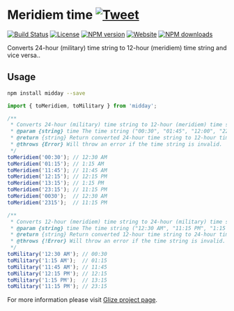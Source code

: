# Meridiem time [![Tweet](https://img.shields.io/twitter/url/http/shields.io.svg?style=social)](https://twitter.com/intent/tweet?text=Meridiem%20time%20module%20from%20Glize%20library.&url=https://glize.js.org&via=GitHub&hashtags=Glize,JavaScript,ECMAScript,ES6)
[![Build Status](https://github.com/Datamart/midday/actions/workflows/npm-publish.yml/badge.svg)](https://github.com/Datamart/midday/actions/workflows/npm-publish.yml) [![License](https://img.shields.io/:license-apache-blue.svg)](https://www.apache.org/licenses/LICENSE-2.0.html) [![NPM version](https://img.shields.io/npm/v/midday.svg?style=flat)](https://npmjs.org/package/midday) [![Website](https://img.shields.io/website-up-down-green-red/https/glize.js.org.svg?style=flat)](https://glize.js.org) [![NPM downloads](https://img.shields.io/npm/dm/midday.svg?style=flat)](https://npmjs.org/package/midday)

Converts 24-hour (military) time string to 12-hour (meridiem) time string and vice versa..

## Usage

```bash
npm install midday --save
```

```js
import { toMeridiem, toMilitary } from 'midday';

/**
 * Converts 24-hour (military) time string to 12-hour (meridiem) time string.
 * @param {string} time The time string ("00:30", "01:45", "12:00", "22:15").
 * @return {string} Return converted 24-hour time string to 12-hour time.
 * @throws {Error} Will throw an error if the time string is invalid.
 */
toMeridiem('00:30'); // 12:30 AM
toMeridiem('01:15'); // 1:15 AM
toMeridiem('11:45'); // 11:45 AM
toMeridiem('12:15'); // 12:15 PM
toMeridiem('13:15'); // 1:15 PM
toMeridiem('23:15'); // 11:15 PM
toMeridiem('0030');  // 12:30 AM
toMeridiem('2315');  // 11:15 PM

/**
 * Converts 12-hour (meridiem) time string to 24-hour (military) time string.
 * @param {string} time The time string ("12:30 AM", "11:15 PM", "1:15 AM").
 * @return {string} Return converted 12-hour time string to 24-hour time.
 * @throws {!Error} Will throw an error if the time string is invalid.
 */
toMilitary('12:30 AM'); // 00:30
toMilitary('1:15 AM');  // 01:15
toMilitary('11:45 AM'); // 11:45
toMilitary('12:15 PM'); // 12:15
toMilitary('1:15 PM');  // 13:15
toMilitary('11:15 PM'); // 23:15
```

For more information please visit [Glize project page](https://glize.js.org).
